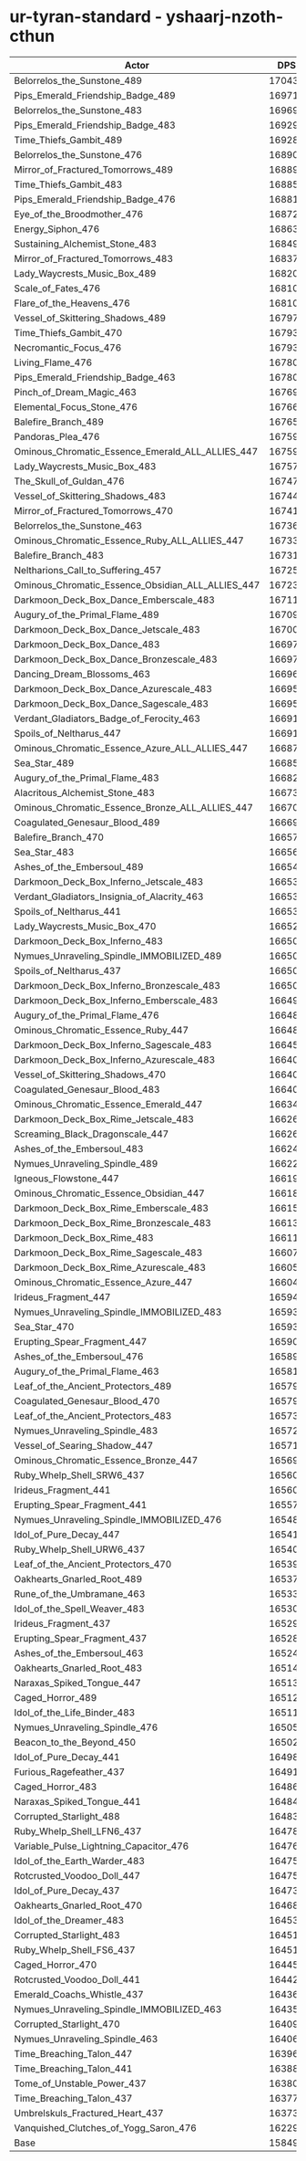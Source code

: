 # ur-tyran-standard - yshaarj-nzoth-cthun
| Actor | DPS | Increase |
|---|:---:|:---:|
|Belorrelos_the_Sunstone_489|170439|7.54%|
|Pips_Emerald_Friendship_Badge_489|169714|7.08%|
|Belorrelos_the_Sunstone_483|169691|7.07%|
|Pips_Emerald_Friendship_Badge_483|169299|6.82%|
|Time_Thiefs_Gambit_489|169284|6.81%|
|Belorrelos_the_Sunstone_476|168903|6.57%|
|Mirror_of_Fractured_Tomorrows_489|168893|6.56%|
|Time_Thiefs_Gambit_483|168857|6.54%|
|Pips_Emerald_Friendship_Badge_476|168811|6.51%|
|Eye_of_the_Broodmother_476|168722|6.45%|
|Energy_Siphon_476|168630|6.40%|
|Sustaining_Alchemist_Stone_483|168490|6.31%|
|Mirror_of_Fractured_Tomorrows_483|168372|6.23%|
|Lady_Waycrests_Music_Box_489|168202|6.13%|
|Scale_of_Fates_476|168109|6.07%|
|Flare_of_the_Heavens_476|168106|6.07%|
|Vessel_of_Skittering_Shadows_489|167973|5.98%|
|Time_Thiefs_Gambit_470|167932|5.96%|
|Necromantic_Focus_476|167931|5.96%|
|Living_Flame_476|167807|5.88%|
|Pips_Emerald_Friendship_Badge_463|167803|5.87%|
|Pinch_of_Dream_Magic_463|167697|5.81%|
|Elemental_Focus_Stone_476|167664|5.79%|
|Balefire_Branch_489|167655|5.78%|
|Pandoras_Plea_476|167590|5.74%|
|Ominous_Chromatic_Essence_Emerald_ALL_ALLIES_447|167590|5.74%|
|Lady_Waycrests_Music_Box_483|167575|5.73%|
|The_Skull_of_Guldan_476|167472|5.67%|
|Vessel_of_Skittering_Shadows_483|167447|5.65%|
|Mirror_of_Fractured_Tomorrows_470|167412|5.63%|
|Belorrelos_the_Sunstone_463|167363|5.60%|
|Ominous_Chromatic_Essence_Ruby_ALL_ALLIES_447|167334|5.58%|
|Balefire_Branch_483|167313|5.57%|
|Neltharions_Call_to_Suffering_457|167256|5.53%|
|Ominous_Chromatic_Essence_Obsidian_ALL_ALLIES_447|167230|5.51%|
|Darkmoon_Deck_Box_Dance_Emberscale_483|167110|5.44%|
|Augury_of_the_Primal_Flame_489|167098|5.43%|
|Darkmoon_Deck_Box_Dance_Jetscale_483|167009|5.37%|
|Darkmoon_Deck_Box_Dance_483|166979|5.35%|
|Darkmoon_Deck_Box_Dance_Bronzescale_483|166974|5.35%|
|Dancing_Dream_Blossoms_463|166960|5.34%|
|Darkmoon_Deck_Box_Dance_Azurescale_483|166958|5.34%|
|Darkmoon_Deck_Box_Dance_Sagescale_483|166950|5.34%|
|Verdant_Gladiators_Badge_of_Ferocity_463|166916|5.32%|
|Spoils_of_Neltharus_447|166915|5.31%|
|Ominous_Chromatic_Essence_Azure_ALL_ALLIES_447|166874|5.29%|
|Sea_Star_489|166851|5.27%|
|Augury_of_the_Primal_Flame_483|166820|5.25%|
|Alacritous_Alchemist_Stone_483|166736|5.20%|
|Ominous_Chromatic_Essence_Bronze_ALL_ALLIES_447|166702|5.18%|
|Coagulated_Genesaur_Blood_489|166694|5.18%|
|Balefire_Branch_470|166575|5.10%|
|Sea_Star_483|166561|5.09%|
|Ashes_of_the_Embersoul_489|166544|5.08%|
|Darkmoon_Deck_Box_Inferno_Jetscale_483|166538|5.08%|
|Verdant_Gladiators_Insignia_of_Alacrity_463|166535|5.07%|
|Spoils_of_Neltharus_441|166532|5.07%|
|Lady_Waycrests_Music_Box_470|166524|5.07%|
|Darkmoon_Deck_Box_Inferno_483|166508|5.06%|
|Nymues_Unraveling_Spindle_IMMOBILIZED_489|166504|5.06%|
|Spoils_of_Neltharus_437|166501|5.05%|
|Darkmoon_Deck_Box_Inferno_Bronzescale_483|166500|5.05%|
|Darkmoon_Deck_Box_Inferno_Emberscale_483|166499|5.05%|
|Augury_of_the_Primal_Flame_476|166488|5.05%|
|Ominous_Chromatic_Essence_Ruby_447|166487|5.04%|
|Darkmoon_Deck_Box_Inferno_Sagescale_483|166456|5.02%|
|Darkmoon_Deck_Box_Inferno_Azurescale_483|166407|4.99%|
|Vessel_of_Skittering_Shadows_470|166404|4.99%|
|Coagulated_Genesaur_Blood_483|166400|4.99%|
|Ominous_Chromatic_Essence_Emerald_447|166341|4.95%|
|Darkmoon_Deck_Box_Rime_Jetscale_483|166268|4.91%|
|Screaming_Black_Dragonscale_447|166263|4.90%|
|Ashes_of_the_Embersoul_483|166242|4.89%|
|Nymues_Unraveling_Spindle_489|166228|4.88%|
|Igneous_Flowstone_447|166198|4.86%|
|Ominous_Chromatic_Essence_Obsidian_447|166189|4.86%|
|Darkmoon_Deck_Box_Rime_Emberscale_483|166156|4.84%|
|Darkmoon_Deck_Box_Rime_Bronzescale_483|166136|4.82%|
|Darkmoon_Deck_Box_Rime_483|166110|4.81%|
|Darkmoon_Deck_Box_Rime_Sagescale_483|166077|4.79%|
|Darkmoon_Deck_Box_Rime_Azurescale_483|166056|4.77%|
|Ominous_Chromatic_Essence_Azure_447|166044|4.76%|
|Irideus_Fragment_447|165945|4.70%|
|Nymues_Unraveling_Spindle_IMMOBILIZED_483|165935|4.70%|
|Sea_Star_470|165934|4.70%|
|Erupting_Spear_Fragment_447|165904|4.68%|
|Ashes_of_the_Embersoul_476|165892|4.67%|
|Augury_of_the_Primal_Flame_463|165818|4.62%|
|Leaf_of_the_Ancient_Protectors_489|165799|4.61%|
|Coagulated_Genesaur_Blood_470|165795|4.61%|
|Leaf_of_the_Ancient_Protectors_483|165734|4.57%|
|Nymues_Unraveling_Spindle_483|165728|4.57%|
|Vessel_of_Searing_Shadow_447|165717|4.56%|
|Ominous_Chromatic_Essence_Bronze_447|165691|4.54%|
|Ruby_Whelp_Shell_SRW6_437|165609|4.49%|
|Irideus_Fragment_441|165603|4.49%|
|Erupting_Spear_Fragment_441|165572|4.47%|
|Nymues_Unraveling_Spindle_IMMOBILIZED_476|165483|4.41%|
|Idol_of_Pure_Decay_447|165419|4.37%|
|Ruby_Whelp_Shell_URW6_437|165403|4.36%|
|Leaf_of_the_Ancient_Protectors_470|165397|4.36%|
|Oakhearts_Gnarled_Root_489|165376|4.34%|
|Rune_of_the_Umbramane_463|165337|4.32%|
|Idol_of_the_Spell_Weaver_483|165307|4.30%|
|Irideus_Fragment_437|165294|4.29%|
|Erupting_Spear_Fragment_437|165284|4.29%|
|Ashes_of_the_Embersoul_463|165248|4.26%|
|Oakhearts_Gnarled_Root_483|165143|4.20%|
|Naraxas_Spiked_Tongue_447|165130|4.19%|
|Caged_Horror_489|165129|4.19%|
|Idol_of_the_Life_Binder_483|165115|4.18%|
|Nymues_Unraveling_Spindle_476|165052|4.14%|
|Beacon_to_the_Beyond_450|165028|4.12%|
|Idol_of_Pure_Decay_441|164986|4.10%|
|Furious_Ragefeather_437|164918|4.05%|
|Caged_Horror_483|164865|4.02%|
|Naraxas_Spiked_Tongue_441|164842|4.01%|
|Corrupted_Starlight_488|164830|4.00%|
|Ruby_Whelp_Shell_LFN6_437|164781|3.97%|
|Variable_Pulse_Lightning_Capacitor_476|164764|3.96%|
|Idol_of_the_Earth_Warder_483|164753|3.95%|
|Rotcrusted_Voodoo_Doll_447|164750|3.95%|
|Idol_of_Pure_Decay_437|164733|3.94%|
|Oakhearts_Gnarled_Root_470|164683|3.91%|
|Idol_of_the_Dreamer_483|164536|3.81%|
|Corrupted_Starlight_483|164519|3.80%|
|Ruby_Whelp_Shell_FS6_437|164510|3.80%|
|Caged_Horror_470|164450|3.76%|
|Rotcrusted_Voodoo_Doll_441|164423|3.74%|
|Emerald_Coachs_Whistle_437|164364|3.70%|
|Nymues_Unraveling_Spindle_IMMOBILIZED_463|164353|3.70%|
|Corrupted_Starlight_470|164090|3.53%|
|Nymues_Unraveling_Spindle_463|164062|3.51%|
|Time_Breaching_Talon_447|163968|3.46%|
|Time_Breaching_Talon_441|163882|3.40%|
|Tome_of_Unstable_Power_437|163802|3.35%|
|Time_Breaching_Talon_437|163770|3.33%|
|Umbrelskuls_Fractured_Heart_437|163731|3.31%|
|Vanquished_Clutches_of_Yogg_Saron_476|162291|2.40%|
|Base|158492|0.00%|
